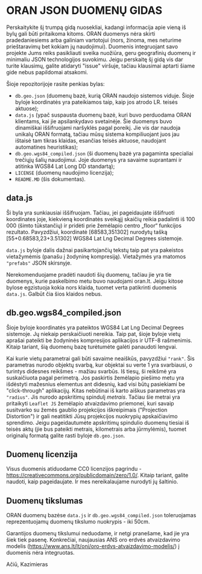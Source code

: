 ORAN JSON DUOMENŲ GIDAS
=======================

Perskaitykite šį trumpą gidą nuosekliai, kadangi informacija apie vieną iš bylų gali būti pritaikoma kitoms. ORAN duomenys nėra skirti pradedaniesiems arba galiniam vartotojui (nors, žinoma, mes neturime prieštaravimų bet kokiam jų naudojimui). Duomenis integruojant savo projekte Jums reiks pasikliauti sveika nuožiūra, geru geografinių duomenų ir minimaliu JSON technologijos suvokimu. Jeigu perskaitę šį gidą vis dar turite klausimų, galite atidaryti "issue" viršuje, tačiau klausimai aptarti šiame gide nebus papildomai atsakomi.

Šioje repozitorijoje rasite penkias bylas:
- `db.geo.json` (duomenų bazė, kurią ORAN naudojo sistemos viduje. Šioje byloje koordinatės yra pateikiamos taip, kaip jos atrodo LR. teisės aktuose);
- `data.js` (ypač suspausta duomenų bazė, kuri buvo perduodama ORAN klientams, kai jie apsilankydavo svetainėje. Šie duomenys buvo dinamiškai iššifruojami naršyklės pagal poreikį. Jie vis dar naudoja unikalų ORAN formatą, tačiau mūsų sistema kompiliuojant juos jau ištaisė tam tikras klaidas, esančias teisės aktuose, naudojant automatines heuristikas);
- `db.geo.wgs84_compiled.json` (ši duomenų bazė yra pagaminta specialiai trečiųjų šalių naudojimui. Joje duomenys yra savaime suprantami ir atitinka WGS84 Lat Long DD standartą);
- `LICENSE` (duomenų naudojimo licenzija);
- `README.MD` (šis dokumentas).

## data.js
Ši byla yra sunkiausiai iššifruojam. Tačiau, jei pageidaujate iššifruoti koordinates joje, kiekvieną koordinatės sveikąjį skaičių reikia padalinti iš 100 000 (šimto tūkstančių) ir pridėti prie žemėlapio centro „floor“ funkcijos rezultato. Pavyzdžiui, koordinatė [68583,351302] nurodytų tašką [55+0.68583,23+3.51302] WGS84 Lat Lng Decimal Degrees sistemoje.

`data.js` byloje dalis dažnai pasikartojančių tekstų taip pat yra pakeistos vietažymėmis (panašu į žodyninę kompresiją). Vietažymės yra matomos `"prefabs"` JSON skirsnyje. 

Nerekomenduojame pradėti naudoti šių duomenų, tačiau jie yra tie duomenys, kurie paskelbimo metu buvo naudojami oran.lt. Jeigu kitose bylose egzistuoja kokia nors klaida, tuomet verta patikrinti duomenis `data.js`. Galbūt čia šios klaidos nebus.

## db.geo.wgs84_compiled.json
Šioje byloje koordinatės yra pateiktos WGS84 Lat Lng Decimal Degrees sistemoje. Jų niekaip perskaičiuoti nereikia. Taip pat, šioje byloje vietų aprašai pateikti be žodyninės kompresijos aplikacijos ir UTF-8 rašmenimis. Kitaip tariant, šią duomenų bazę turėtumėte galėti panaudoti lengvai.

Kai kurie vietų parametrai gali būti savaime neaiškūs, pavyzdžiui `"rank"`. Šis parametras nurodo objektų svarbą, kur objektai su verte 1 yra svarbiausi, o turintys didesnes reikšmes - mažiau svarbūs. Iš tiesų, ši reikšmė yra suskaičiuota pagal perimetrą. Jos paskirtis žemėlapio piešimo metu yra išdėstyti mažesnius elementus ant didesnių, kad visi būtų pasiekiami be "click-through" aplikacijų. Kitas nebūtinai iš karto aiškus parametras yra `"radius"`. Jis nurodo apskritimų spindulį *metrais*. Tačiau šie metrai yra pritaikyti `Leaflet JS` žemėlapio atvaizdavimo priemonei, kuri savaip susitvarko su žemės gaublio projekcijos iškreipimais ("Projection Distortion") ir gali neatitikti Jūsų projekcijos nuokrypių apskaičiavimo sprendimo. Jeigu pageidautumėte apskritimų spindulio duomenų tiesiai iš teisės aktų (jie bus pateikti metrais, kilometrais arba jūrmylėmis), tuomet originalų formatą galite rasti byloje `db.geo.json`.

## Duomenų licenzija
Visus duomenis atiduodame CC0 licenzijos pagrindu - https://creativecommons.org/publicdomain/zero/1.0/. Kitaip tariant, galite naudoti, kaip pageidaujate. Ir mes nereikalaujame nurodyti jų šaltinio.

## Duomenų tikslumas
ORAN duomenų bazėse `data.js` ir `db.geo.wgs84_compiled.json` toleruojamas reprezentuojamų duomenų tikslumo nuokrypis - iki 50cm.

Garantijos duomenų tikslumui neduodame, ir netgi pranešame, kad jie yra šiek tiek pasenę. Konkrečiai, naujausias ANS oro erdvės atvaizdavimo modelis (https://www.ans.lt/lt/oni/oro-erdvs-atvaizdavimo-modelis/) į duomenis nėra integruotas. 

Ačiū,
Kazimieras

